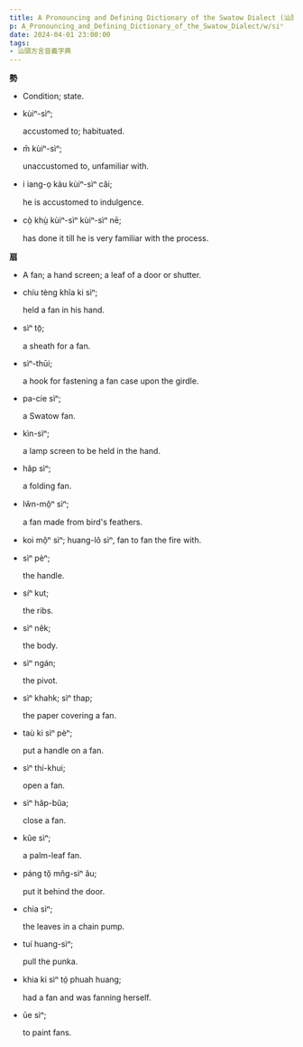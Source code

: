 ```yaml
---
title: A Pronouncing and Defining Dictionary of the Swatow Dialect (汕頭方言音義字典) / siⁿ
p: A_Pronouncing_and_Defining_Dictionary_of_the_Swatow_Dialect/w/siⁿ
date: 2024-04-01 23:00:00
tags: 
- 汕頭方言音義字典
---
```



**勢**
- Condition; state.

- kùiⁿ-sìⁿ;

  accustomed to; habituated.

- m̄ kùiⁿ-sìⁿ;

  unaccustomed to, unfamiliar with.

- i iang-o̤ kàu kùiⁿ-sìⁿ căi;

  he is accustomed to indulgence.

- cò̤ khṳ̀ kùiⁿ-sìⁿ kùiⁿ-sìⁿ nē;

  has done it till he is very familiar with the process.

**扇**
- A fan; a hand screen; a leaf of a door or shutter.

- chíu tèng khĭa ki sìⁿ;

  held a fan in his hand.

- sìⁿ tō̤;

  a sheath for a fan.

- sìⁿ-thūi;

  a hook for fastening a fan case upon the girdle.

- pa-cie sìⁿ;

  a Swatow fan.

- kìn-sìⁿ;

  a lamp screen to be held in the hand.

- hâp sìⁿ;

  a folding fan.

- lŵn-mô̤ⁿ sìⁿ;

  a fan made from bird's feathers.

- koi mô̤ⁿ sìⁿ; huang-lô sìⁿ, fan to fan the fire with.

- sìⁿ pèⁿ;

  the handle.

- síⁿ kut;

  the ribs.

- sìⁿ nêk;

  the body.

- sìⁿ ngán;

  the pivot.

- sìⁿ khahk; sìⁿ thap;

  the paper covering a fan.

- taù ki sìⁿ pèⁿ;

  put a handle on a fan.

- sìⁿ thí-khui;

  open a fan.

- sìⁿ hâp-bûa;

  close a fan.

- kûe sìⁿ;

  a palm-leaf fan.

- páng tŏ̤ mn̂g-sìⁿ ău;

  put it behind the door.

- chia sìⁿ;

  the leaves in a chain pump.

- tuí huang-sìⁿ;

  pull the punka.

- khia ki sìⁿ tó̤ phuah huang;

  had a fan and was fanning herself.

- ūe sìⁿ;

  to paint fans.
